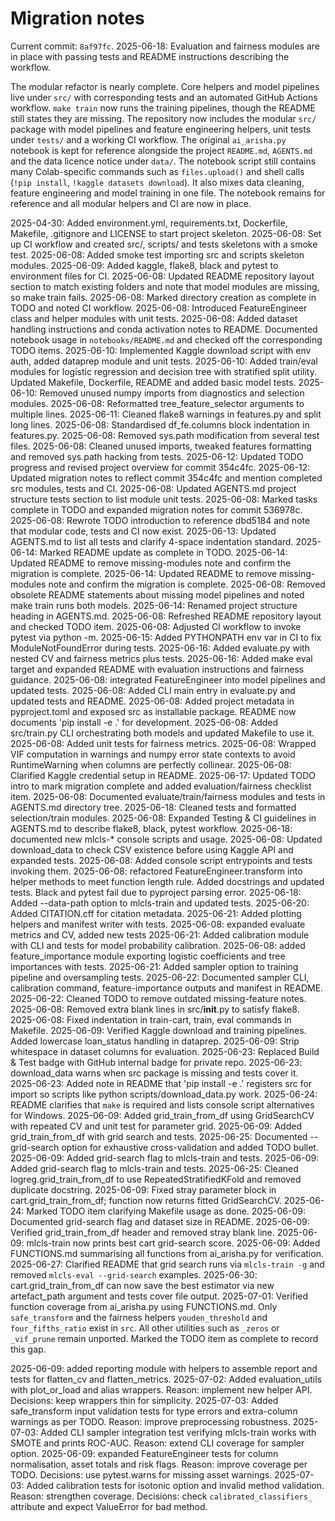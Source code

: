 # Migration notes

Current commit: `8af97fc`.
2025-06-18: Evaluation and fairness modules are in place with passing tests and
README instructions describing the workflow.



The modular refactor is nearly complete. Core helpers and model pipelines live
under `src/` with corresponding tests and an automated GitHub Actions workflow.
`make train` now runs the training pipelines, though the README still states
they are missing.
The repository now includes the modular `src/` package with model pipelines and
feature engineering helpers, unit tests under `tests/` and a working CI
workflow. The original `ai_arisha.py` notebook is kept for reference alongside
the project `README.md`, `AGENTS.md` and the data licence notice under `data/`.
The notebook script still contains many Colab-specific commands such as
`files.upload()` and shell calls (`!pip install`, `!kaggle datasets download`).
It also mixes data cleaning, feature engineering and model training in one file.
The notebook remains for reference and all modular helpers and CI are now in
place.


2025-04-30: Added environment.yml, requirements.txt, Dockerfile, Makefile, .gitignore and LICENSE to start project skeleton.
2025-06-08: Set up CI workflow and created src/, scripts/ and tests skeletons with a smoke test.
2025-06-08: Added smoke test importing src and scripts skeleton modules.
2025-06-09: Added kaggle, flake8, black and pytest to environment files for CI.
2025-06-08: Updated README repository layout section to match existing folders and note that model modules are missing, so make train fails.
2025-06-08: Marked directory creation as complete in TODO and noted CI workflow.
2025-06-08: Introduced FeatureEngineer class and helper modules with unit tests.
2025-06-08: Added dataset handling instructions and conda activation notes to
README. Documented notebook usage in `notebooks/README.md` and checked off the
corresponding TODO items.
2025-06-10: Implemented Kaggle download script with env auth, added dataprep module and unit tests.
2025-06-10: Added train/eval modules for logistic regression and decision tree with stratified split utility. Updated Makefile, Dockerfile, README and added basic model tests.
2025-06-10: Removed unused numpy imports from diagnostics and selection modules.
2025-06-08: Reformatted tree_feature_selector arguments to multiple lines.
2025-06-11: Cleaned flake8 warnings in features.py and split long lines.
2025-06-08: Standardised df_fe.columns block indentation in features.py.
2025-06-08: Removed sys.path modification from several test files.
2025-06-08: Cleaned unused imports, tweaked features formatting and removed sys.path hacking from tests.
2025-06-12: Updated TODO progress and revised project overview for commit 354c4fc.
2025-06-12: Updated migration notes to reflect commit 354c4fc and mention completed src modules, tests and CI.
2025-06-08: Updated AGENTS.md project structure tests section to list module unit tests.
2025-06-08: Marked tasks complete in TODO and expanded migration notes for commit 536978c.
2025-06-08: Rewrote TODO introduction to reference dbd5184 and note that modular code, tests and CI now exist.
2025-06-13: Updated AGENTS.md to list all tests and clarify 4-space indentation standard.
2025-06-14: Marked README update as complete in TODO.
2025-06-14: Updated README to remove missing-modules note and confirm the migration is complete.
2025-06-14: Updated README to remove missing-modules note and confirm the migration is complete.
2025-06-08: Removed obsolete README statements about missing model pipelines and noted make train runs both models.
2025-06-14: Renamed project structure heading in AGENTS.md.
2025-06-08: Refreshed README repository layout and checked TODO item.
2025-06-08: Adjusted CI workflow to invoke pytest via python -m.
2025-06-15: Added PYTHONPATH env var in CI to fix ModuleNotFoundError during tests.
2025-06-16: Added evaluate.py with nested CV and fairness metrics plus tests.
2025-06-16: Added make eval target and expanded README with evaluation instructions and fairness guidance.
2025-06-08: integrated FeatureEngineer into model pipelines and updated tests.
2025-06-08: Added CLI main entry in evaluate.py and updated tests and README.
2025-06-08: Added project metadata in pyproject.toml and exposed src as installable package. README now documents 'pip install -e .' for development.
2025-06-08: Added src/train.py CLI orchestrating both models and updated Makefile to use it.
2025-06-08: Added unit tests for fairness metrics.
2025-06-08: Wrapped VIF computation in warnings and numpy error state contexts to avoid RuntimeWarning when columns are perfectly collinear.
2025-06-08: Clarified Kaggle credential setup in README.
2025-06-17: Updated TODO intro to mark migration complete and added evaluation/fairness checklist item.
2025-06-08: Documented evaluate/train/fairness modules and tests in AGENTS.md directory tree.
2025-06-18: Cleaned tests and formatted selection/train modules.
2025-06-08: Expanded Testing & CI guidelines in AGENTS.md to describe flake8, black, pytest workflow.
2025-06-18: documented new mlcls-* console scripts and usage.
2025-06-08: Updated download_data to check CSV existence before using Kaggle API and expanded tests.
2025-06-08: Added console script entrypoints and tests invoking them.
2025-06-08: refactored FeatureEngineer.transform into helper methods to meet function length rule. Added docstrings and updated tests. Black and pytest fail due to pyproject parsing error.
2025-06-18: Added --data-path option to mlcls-train and updated tests.
2025-06-20: Added CITATION.cff for citation metadata.
2025-06-21: Added plotting helpers and manifest writer with tests.
2025-06-08: expanded evaluate metrics and CV, added new tests
2025-06-21: Added calibration module with CLI and tests for model probability calibration.
2025-06-08: added feature_importance module exporting logistic coefficients and tree importances with tests.
2025-06-21: Added sampler option to training pipeline and oversampling tests.
2025-06-22: Documented sampler CLI, calibration command, feature-importance outputs and manifest in README.
2025-06-22: Cleaned TODO to remove outdated missing-feature notes.
2025-06-08: Removed extra blank lines in src/__init__.py to satisfy flake8.
2025-06-08: Fixed indentation in train-cart, train, eval commands in Makefile.
2025-06-09: Verified Kaggle download and training pipelines. Added lowercase loan_status handling in dataprep.
2025-06-09: Strip whitespace in dataset columns for evaluation.
2025-06-23: Replaced Build & Test badge with GitHub internal badge for private repo.
2025-06-23: download_data warns when src package is missing and tests cover it.
2025-06-23: Added note in README that 'pip install -e .' registers src for import so scripts like python scripts/download_data.py work.
2025-06-24: README clarifies that `make` is required and lists console script alternatives for Windows.
2025-06-09: Added grid_train_from_df using GridSearchCV with repeated CV and unit test for parameter grid.
2025-06-09: Added grid_train_from_df with grid search and tests.
2025-06-25: Documented --grid-search option for exhaustive cross-validation and added TODO bullet.
2025-06-09: Added grid-search flag to mlcls-train and tests.
2025-06-09: Added grid-search flag to mlcls-train and tests.
2025-06-25: Cleaned logreg.grid_train_from_df to use RepeatedStratifiedKFold and removed duplicate docstring.
2025-06-09: Fixed stray parameter block in cart.grid_train_from_df; function now returns fitted GridSearchCV.
2025-06-24: Marked TODO item clarifying Makefile usage as done.
2025-06-09: Documented grid-search flag and dataset size in README.
2025-06-09: Verified grid_train_from_df header and removed stray blank line.
2025-06-09: mlcls-train now prints best cart grid-search score.
2025-06-09: Added FUNCTIONS.md summarising all functions from ai_arisha.py for verification.
2025-06-27: Clarified README that grid search runs via `mlcls-train -g` and removed
`mlcls-eval --grid-search` examples.
2025-06-30: cart.grid_train_from_df can now save the best estimator via new artefact_path argument and tests cover file output.
2025-07-01: Verified function coverage from ai_arisha.py using FUNCTIONS.md. Only
    ``safe_transform`` and the fairness helpers ``youden_threshold`` and
    ``four_fifths_ratio`` exist in ``src``. All other utilities such as
    ``_zeros`` or ``_vif_prune`` remain unported. Marked the TODO item as
    complete to record this gap.

2025-06-09: added reporting module with helpers to assemble report and tests for flatten_cv and flatten_metrics.
2025-07-02: Added evaluation_utils with plot_or_load and alias wrappers. Reason: implement new helper API. Decisions: keep wrappers thin for simplicity.
2025-07-03: Added safe_transform input validation tests for type errors and extra-column warnings as per TODO. Reason: improve preprocessing robustness.
2025-07-03: Added CLI sampler integration test verifying mlcls-train works with SMOTE and prints ROC-AUC. Reason: extend CLI coverage for sampler option.
2025-06-09: expanded FeatureEngineer tests for column normalisation, asset totals and risk flags. Reason: improve coverage per TODO. Decisions: use pytest.warns for missing asset warnings.
2025-07-03: Added calibration tests for isotonic option and invalid method validation. Reason: strengthen coverage. Decisions: check `calibrated_classifiers_` attribute and expect ValueError for bad method.
